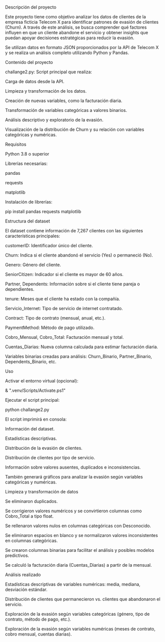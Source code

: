 Descripción del proyecto

Este proyecto tiene como objetivo analizar los datos de clientes de la empresa ficticia Telecom X para identificar patrones de evasión de clientes (Churn). A través de este análisis, se busca comprender qué factores influyen en que un cliente abandone el servicio y obtener insights que puedan apoyar decisiones estratégicas para reducir la evasión.

Se utilizan datos en formato JSON proporcionados por la API de Telecom X y se realiza un análisis completo utilizando Python y Pandas.

Contenido del proyecto

challange2.py: Script principal que realiza:

Carga de datos desde la API.

Limpieza y transformación de los datos.

Creación de nuevas variables, como la facturación diaria.

Transformación de variables categóricas a valores binarios.

Análisis descriptivo y exploratorio de la evasión.

Visualización de la distribución de Churn y su relación con variables categóricas y numéricas.

Requisitos

Python 3.8 o superior

Librerías necesarias:

pandas

requests

matplotlib

Instalación de librerías:

pip install pandas requests matplotlib

Estructura del dataset

El dataset contiene información de 7,267 clientes con las siguientes características principales:

customerID: Identificador único del cliente.

Churn: Indica si el cliente abandonó el servicio (Yes) o permaneció (No).

Genero: Género del cliente.

SeniorCitizen: Indicador si el cliente es mayor de 60 años.

Partner, Dependents: Información sobre si el cliente tiene pareja o dependientes.

tenure: Meses que el cliente ha estado con la compañía.

Servicio_Internet: Tipo de servicio de internet contratado.

Contract: Tipo de contrato (mensual, anual, etc.).

PaymentMethod: Método de pago utilizado.

Cobro_Mensual, Cobro_Total: Facturación mensual y total.

Cuentas_Diarias: Nueva columna calculada para estimar facturación diaria.

Variables binarias creadas para análisis: Churn_Binario, Partner_Binario, Dependents_Binario, etc.

Uso

Activar el entorno virtual (opcional):

& ".venv/Scripts/Activate.ps1"


Ejecutar el script principal:

python challange2.py


El script imprimirá en consola:

Información del dataset.

Estadísticas descriptivas.

Distribución de la evasión de clientes.

Distribución de clientes por tipo de servicio.

Información sobre valores ausentes, duplicados e inconsistencias.

También generará gráficos para analizar la evasión según variables categóricas y numéricas.

Limpieza y transformación de datos

Se eliminaron duplicados.

Se corrigieron valores numéricos y se convirtieron columnas como Cobro_Total a tipo float.

Se rellenaron valores nulos en columnas categóricas con Desconocido.

Se eliminaron espacios en blanco y se normalizaron valores inconsistentes en columnas categóricas.

Se crearon columnas binarias para facilitar el análisis y posibles modelos predictivos.

Se calculó la facturación diaria (Cuentas_Diarias) a partir de la mensual.

Análisis realizado

Estadísticas descriptivas de variables numéricas: media, mediana, desviación estándar.

Distribución de clientes que permanecieron vs. clientes que abandonaron el servicio.

Exploración de la evasión según variables categóricas (género, tipo de contrato, método de pago, etc.).

Exploración de la evasión según variables numéricas (meses de contrato, cobro mensual, cuentas diarias).
